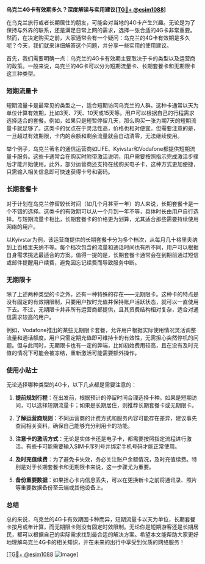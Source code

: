 **乌克兰4G卡有效期多久？深度解读与实用建议[[TG💪+ @esim1088](https://t.me/s/esim1088)]**

在乌克兰旅行或者长期居住的朋友，可能会对当地的4G卡产生兴趣。无论是为了保持与外界的联系，还是满足日常上网的需求，选择一张合适的4G卡非常重要。然而，在决定购买之前，大家通常会有一个疑问：乌克兰的4G卡有效期是多久呢？今天，我们就来详细解答这个问题，并分享一些实用的使用建议。

首先，我们需要明确一点：乌克兰的4G卡有效期主要取决于卡的类型以及运营商的政策。一般来说，乌克兰的4G卡可以分为短期流量卡、长期套餐卡和无期限卡这三种类型。

### 短期流量卡

短期流量卡是最常见的类型之一，适合短期访问乌克兰的人群。这种卡通常以天为单位计算有效期，比如3天、7天、10天或15天等。用户可以根据自己的行程需求选择适合的套餐。例如，如果只是短暂停留几天，那么购买一张为期7天的短期流量卡就足够了。这类卡的优点在于灵活性高，价格也相对便宜。但需要注意的是，一旦超过有效期限，卡内的余额和剩余流量就会自动清零，无法继续使用。

举个例子，乌克兰著名的通信运营商如LIFE、Kyivstar和Vodafone都提供短期流量卡服务。这些卡通常会在购买时附带激活说明，用户需要按照指示完成激活步骤后才能开始使用。此外，部分运营商还支持在线购买电子卡，这种方式更加便捷，只需输入相关信息即可快速获得卡号和密码。

### 长期套餐卡

对于计划在乌克兰停留较长时间（如几个月甚至一年）的人来说，长期套餐卡是一个不错的选择。这类卡的有效期可以从一个月到一年不等，具体时长由用户自行选择。与短期流量卡相比，长期套餐卡的价格更为划算，尤其适合那些需要持续使用网络的用户。

以Kyivstar为例，该运营商提供的长期套餐卡分为多个档次，从每月几十格里夫纳到上百格里夫纳不等。每个档次包含的流量和通话时间也有所不同，用户可以根据自身需求挑选最适合的方案。值得一提的是，长期套餐卡通常会在到期前通过短信或邮件提醒用户续费，避免因忘记续费而导致服务中断。

### 无期限卡

除了上述两种类型的卡之外，还有一种特殊的存在——无期限卡。这种卡的特点是没有固定的有效期限制，只要用户按时充值并保持账户活跃状态，就可以一直使用下去。不过，无期限卡并非所有运营商都提供，且其资费结构相对复杂，适合对通信需求较高的用户。

例如，Vodafone推出的某些无期限卡套餐，允许用户根据实际使用情况灵活调整流量和通话额度。用户只需定期充值即可维持卡的有效性，无需担心突然停机的问题。但与此同时，无期限卡也有一定的弊端，比如初始费用较高，且在没有及时充值的情况下可能会被冻结，重新激活可能需要额外操作。

### 使用小贴士

无论选择哪种类型的4G卡，以下几点都是需要注意的：

1. **提前规划行程**：在出发前，根据预计的停留时间合理选择卡种。如果是短期访问，可以选择短期流量卡；如果是长期居住，则推荐长期套餐卡或无期限卡。
   
2. **了解运营商规则**：不同运营商的计费方式和服务内容可能存在差异，建议事先查阅相关资料，确保自己能够充分利用卡的功能。

3. **注意卡的激活方式**：无论是实体卡还是电子卡，都需要按照指定流程进行激活。有些卡可能需要输入SIM卡序列号并绑定手机号码才能正常使用。

4. **及时充值续费**：为了避免卡失效，务必关注账户余额情况，及时充值续费。特别是对于长期套餐卡和无期限卡来说，这一步骤尤为重要。

5. **备份重要数据**：如果担心卡内信息丢失，可以在更换新卡之前将通讯录、照片等重要数据备份至云端或其他设备上。

### 总结

总的来说，乌克兰的4G卡有效期因卡种而异，短期流量卡以天为单位，长期套餐卡按月或年计算，而无期限卡则没有固定时效限制。无论你是短期游客还是长期居民，都可以根据自己的实际需求找到最合适的解决方案。希望本文能帮助大家更好地理解乌克兰4G卡的相关知识，并在未来的出行中享受到优质的网络服务！

[[TG💪+ @esim1088](https://t.me/s/esim1088) ![Image](https://i.postimg.cc/4NQfJmqS/Snipaste-2025-05-13-00-14-12.png)]